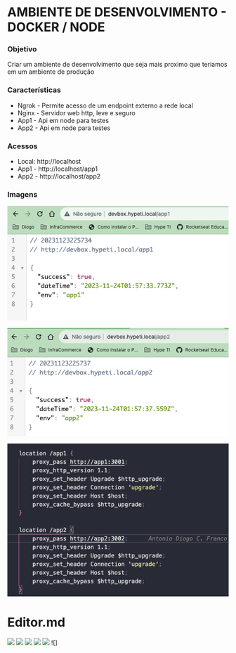 # AMBIENTE DE DESENVOLVIMENTO - DOCKER / NODE

### Objetivo
Criar um ambiente de desenvolvimento que seja mais proximo que teriamos em um ambiente de produção

### Características 

- Ngrok -  Permite acesso de um endpoint externo a rede local
- Nginx - Servidor web http, leve e seguro
- App1 - Api em node para testes
- App2 - Api em node para testes

### Acessos
- Local: http://localhost
- App1 -  http://localhost/app1
- App2 -  http://localhost/app2

### Imagens
![App1](https://github.com/diogofranco85/ambiente/blob/main/imagens/app1.png "App1")

![App2](https://github.com/diogofranco85/ambiente/blob/main/imagens/app2.png "App2")

![Nginx Config](https://github.com/diogofranco85/ambiente/blob/main/imagens/nginx_config.png "Nginx Config") 

# Editor.md

![](https://img.shields.io/github/stars/pandao/editor.md.svg) ![](https://img.shields.io/github/forks/pandao/editor.md.svg) ![](https://img.shields.io/github/tag/pandao/editor.md.svg) ![](https://img.shields.io/github/release/pandao/editor.md.svg) ![](https://img.shields.io/github/issues/pandao/editor.md.svg) ![]

